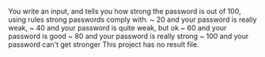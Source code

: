 You write an input, and tells you how strong the password is out of 100, using rules strong passwords comply with.
~ 20 and your password is really weak,
~ 40 and your password is quite weak, but ok
~ 60 and your password is good
~ 80 and your password is really strong
~ 100 and your password can't get stronger
This project has no result file.
